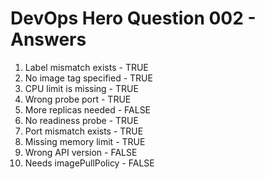 # DevOps Hero Question 002 - Answers

1. Label mismatch exists - TRUE
2. No image tag specified - TRUE
3. CPU limit is missing - TRUE
4. Wrong probe port - TRUE
5. More replicas needed - FALSE
6. No readiness probe - TRUE
7. Port mismatch exists - TRUE
8. Missing memory limit - TRUE
9. Wrong API version - FALSE
10. Needs imagePullPolicy - FALSE
